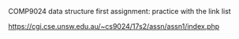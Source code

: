 COMP9024 data structure first assignment: practice with the link list

https://cgi.cse.unsw.edu.au/~cs9024/17s2/assn/assn1/index.php


